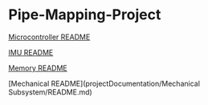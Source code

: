 # Pipe-Mapping-Project

[Microcontroller README](projectDocumentation/microcontroller/README.md)

[IMU README](projectDocumentation/imu/README.md)

[Memory README](projectDocumentation/memory/README.md)

[Mechanical README](projectDocumentation/Mechanical Subsystem/README.md)

